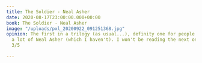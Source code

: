 ```yaml
---
title: The Soldier - Neal Asher
date: 2020-08-17T23:00:00.000+00:00
book: The Soldier - Neal Asher
image: "/uploads/pxl_20200922_091251368.jpg"
opinion: The first in a trilogy (as usual...), definity one for people who've read
  a lot of Neal Asher (which I haven't). I won't be reading the next one personally.
  3/5

---
```

